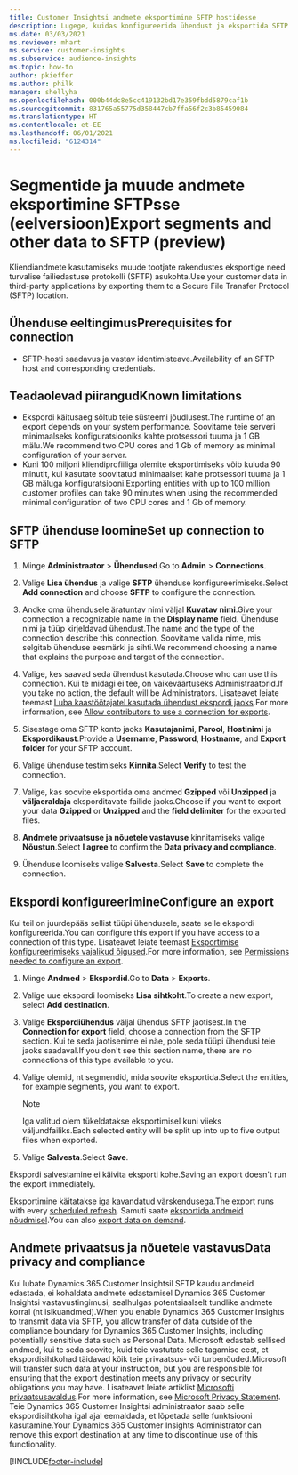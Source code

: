 ```yaml
---
title: Customer Insightsi andmete eksportimine SFTP hostidesse
description: Lugege, kuidas konfigureerida ühendust ja eksportida SFTP asukohta.
ms.date: 03/03/2021
ms.reviewer: mhart
ms.service: customer-insights
ms.subservice: audience-insights
ms.topic: how-to
author: pkieffer
ms.author: philk
manager: shellyha
ms.openlocfilehash: 000b44dc8e5cc419132bd17e359fbdd5879caf1b
ms.sourcegitcommit: 831765a55775d358447cb7ffa56f2c3b85459084
ms.translationtype: HT
ms.contentlocale: et-EE
ms.lasthandoff: 06/01/2021
ms.locfileid: "6124314"
---
```

# <a name="export-segments-and-other-data-to-sftp-preview"></a><span data-ttu-id="9d6f9-103">Segmentide ja muude andmete eksportimine SFTPsse (eelversioon)</span><span class="sxs-lookup"><span data-stu-id="9d6f9-103">Export segments and other data to SFTP (preview)</span></span>

<span data-ttu-id="9d6f9-104">Kliendiandmete kasutamiseks muude tootjate rakendustes eksportige need turvalise failiedastuse protokolli (SFTP) asukohta.</span><span class="sxs-lookup"><span data-stu-id="9d6f9-104">Use your customer data in third-party applications by exporting them to a Secure File Transfer Protocol (SFTP) location.</span></span>

## <a name="prerequisites-for-connection"></a><span data-ttu-id="9d6f9-105">Ühenduse eeltingimus</span><span class="sxs-lookup"><span data-stu-id="9d6f9-105">Prerequisites for connection</span></span>

- <span data-ttu-id="9d6f9-106">SFTP-hosti saadavus ja vastav identimisteave.</span><span class="sxs-lookup"><span data-stu-id="9d6f9-106">Availability of an SFTP host and corresponding credentials.</span></span>

## <a name="known-limitations"></a><span data-ttu-id="9d6f9-107">Teadaolevad piirangud</span><span class="sxs-lookup"><span data-stu-id="9d6f9-107">Known limitations</span></span>

- <span data-ttu-id="9d6f9-108">Ekspordi käitusaeg sõltub teie süsteemi jõudlusest.</span><span class="sxs-lookup"><span data-stu-id="9d6f9-108">The runtime of an export depends on your system performance.</span></span> <span data-ttu-id="9d6f9-109">Soovitame teie serveri minimaalseks konfiguratsiooniks kahte protsessori tuuma ja 1 GB mälu.</span><span class="sxs-lookup"><span data-stu-id="9d6f9-109">We recommend two CPU cores and 1 Gb of memory as minimal configuration of your server.</span></span> 
- <span data-ttu-id="9d6f9-110">Kuni 100 miljoni kliendiprofiiliga olemite eksportimiseks võib kuluda 90 minutit, kui kasutate soovitatud minimaalset kahe protsessori tuuma ja 1 GB mäluga konfiguratsiooni.</span><span class="sxs-lookup"><span data-stu-id="9d6f9-110">Exporting entities with up to 100 million customer profiles can take 90 minutes when using the recommended minimal configuration of two CPU cores and 1 Gb of memory.</span></span> 

## <a name="set-up-connection-to-sftp"></a><span data-ttu-id="9d6f9-111">SFTP ühenduse loomine</span><span class="sxs-lookup"><span data-stu-id="9d6f9-111">Set up connection to SFTP</span></span>

1. <span data-ttu-id="9d6f9-112">Minge **Administraator** > **Ühendused**.</span><span class="sxs-lookup"><span data-stu-id="9d6f9-112">Go to **Admin** > **Connections**.</span></span>

1. <span data-ttu-id="9d6f9-113">Valige **Lisa ühendus** ja valige **SFTP** ühenduse konfigureerimiseks.</span><span class="sxs-lookup"><span data-stu-id="9d6f9-113">Select **Add connection** and choose **SFTP** to configure the connection.</span></span>

1. <span data-ttu-id="9d6f9-114">Andke oma ühendusele äratuntav nimi väljal **Kuvatav nimi**.</span><span class="sxs-lookup"><span data-stu-id="9d6f9-114">Give your connection a recognizable name in the **Display name** field.</span></span> <span data-ttu-id="9d6f9-115">Ühenduse nimi ja tüüp kirjeldavad ühendust.</span><span class="sxs-lookup"><span data-stu-id="9d6f9-115">The name and the type of the connection describe this connection.</span></span> <span data-ttu-id="9d6f9-116">Soovitame valida nime, mis selgitab ühenduse eesmärki ja sihti.</span><span class="sxs-lookup"><span data-stu-id="9d6f9-116">We recommend choosing a name that explains the purpose and target of the connection.</span></span>

1. <span data-ttu-id="9d6f9-117">Valige, kes saavad seda ühendust kasutada.</span><span class="sxs-lookup"><span data-stu-id="9d6f9-117">Choose who can use this connection.</span></span> <span data-ttu-id="9d6f9-118">Kui te midagi ei tee, on vaikeväärtuseks Administraatorid.</span><span class="sxs-lookup"><span data-stu-id="9d6f9-118">If you take no action, the default will be Administrators.</span></span> <span data-ttu-id="9d6f9-119">Lisateavet leiate teemast [Luba kaastöötajatel kasutada ühendust ekspordi jaoks](connections.md#allow-contributors-to-use-a-connection-for-exports).</span><span class="sxs-lookup"><span data-stu-id="9d6f9-119">For more information, see [Allow contributors to use a connection for exports](connections.md#allow-contributors-to-use-a-connection-for-exports).</span></span>

1. <span data-ttu-id="9d6f9-120">Sisestage oma SFTP konto jaoks **Kasutajanimi**, **Parool**, **Hostinimi** ja **Ekspordikaust**.</span><span class="sxs-lookup"><span data-stu-id="9d6f9-120">Provide a **Username**, **Password**, **Hostname**, and **Export folder** for your SFTP account.</span></span>

1. <span data-ttu-id="9d6f9-121">Valige ühenduse testimiseks **Kinnita**.</span><span class="sxs-lookup"><span data-stu-id="9d6f9-121">Select **Verify** to test the connection.</span></span>

1. <span data-ttu-id="9d6f9-122">Valige, kas soovite eksportida oma andmed **Gzipped** või **Unzipped** ja **väljaeraldaja** eksporditavate failide jaoks.</span><span class="sxs-lookup"><span data-stu-id="9d6f9-122">Choose if you want to export your data **Gzipped** or **Unzipped** and the **field delimiter** for the exported files.</span></span>

1. <span data-ttu-id="9d6f9-123">**Andmete privaatsuse ja nõuetele vastavuse** kinnitamiseks valige **Nõustun**.</span><span class="sxs-lookup"><span data-stu-id="9d6f9-123">Select **I agree** to confirm the **Data privacy and compliance**.</span></span>

1. <span data-ttu-id="9d6f9-124">Ühenduse loomiseks valige **Salvesta**.</span><span class="sxs-lookup"><span data-stu-id="9d6f9-124">Select **Save** to complete the connection.</span></span>

## <a name="configure-an-export"></a><span data-ttu-id="9d6f9-125">Ekspordi konfigureerimine</span><span class="sxs-lookup"><span data-stu-id="9d6f9-125">Configure an export</span></span>

<span data-ttu-id="9d6f9-126">Kui teil on juurdepääs sellist tüüpi ühendusele, saate selle ekspordi konfigureerida.</span><span class="sxs-lookup"><span data-stu-id="9d6f9-126">You can configure this export if you have access to a connection of this type.</span></span> <span data-ttu-id="9d6f9-127">Lisateavet leiate teemast [Eksportimise konfigureerimiseks vajalikud õigused](export-destinations.md#set-up-a-new-export).</span><span class="sxs-lookup"><span data-stu-id="9d6f9-127">For more information, see [Permissions needed to configure an export](export-destinations.md#set-up-a-new-export).</span></span>

1. <span data-ttu-id="9d6f9-128">Minge **Andmed** > **Ekspordid**.</span><span class="sxs-lookup"><span data-stu-id="9d6f9-128">Go to **Data** > **Exports**.</span></span>

1. <span data-ttu-id="9d6f9-129">Valige uue ekspordi loomiseks **Lisa sihtkoht**.</span><span class="sxs-lookup"><span data-stu-id="9d6f9-129">To create a new export, select **Add destination**.</span></span>

1. <span data-ttu-id="9d6f9-130">Valige **Ekspordiühendus** väljal ühendus SFTP jaotisest.</span><span class="sxs-lookup"><span data-stu-id="9d6f9-130">In the **Connection for export** field, choose a connection from the SFTP section.</span></span> <span data-ttu-id="9d6f9-131">Kui te seda jaotisenime ei näe, pole seda tüüpi ühendusi teie jaoks saadaval.</span><span class="sxs-lookup"><span data-stu-id="9d6f9-131">If you don't see this section name, there are no connections of this type available to you.</span></span>

1. <span data-ttu-id="9d6f9-132">Valige olemid, nt segmendid, mida soovite eksportida.</span><span class="sxs-lookup"><span data-stu-id="9d6f9-132">Select the entities, for example segments, you want to export.</span></span>

   > [!NOTE]
   > <span data-ttu-id="9d6f9-133">Iga valitud olem tükeldatakse eksportimisel kuni viieks väljundfailiks.</span><span class="sxs-lookup"><span data-stu-id="9d6f9-133">Each selected entity will be split up into up to five output files when exported.</span></span> 

1. <span data-ttu-id="9d6f9-134">Valige **Salvesta**.</span><span class="sxs-lookup"><span data-stu-id="9d6f9-134">Select **Save**.</span></span>

<span data-ttu-id="9d6f9-135">Ekspordi salvestamine ei käivita eksporti kohe.</span><span class="sxs-lookup"><span data-stu-id="9d6f9-135">Saving an export doesn't run the export immediately.</span></span>

<span data-ttu-id="9d6f9-136">Eksportimine käitatakse iga [kavandatud värskendusega](system.md#schedule-tab).</span><span class="sxs-lookup"><span data-stu-id="9d6f9-136">The export runs with every [scheduled refresh](system.md#schedule-tab).</span></span> <span data-ttu-id="9d6f9-137">Samuti saate [eksportida andmeid nõudmisel](export-destinations.md#run-exports-on-demand).</span><span class="sxs-lookup"><span data-stu-id="9d6f9-137">You can also [export data on demand](export-destinations.md#run-exports-on-demand).</span></span> 

## <a name="data-privacy-and-compliance"></a><span data-ttu-id="9d6f9-138">Andmete privaatsus ja nõuetele vastavus</span><span class="sxs-lookup"><span data-stu-id="9d6f9-138">Data privacy and compliance</span></span>

<span data-ttu-id="9d6f9-139">Kui lubate Dynamics 365 Customer Insightsil SFTP kaudu andmeid edastada, ei kohaldata andmete edastamisel Dynamics 365 Customer Insightsi vastavustingimusi, sealhulgas potentsiaalselt tundlike andmete korral (nt isikuandmed).</span><span class="sxs-lookup"><span data-stu-id="9d6f9-139">When you enable Dynamics 365 Customer Insights to transmit data via SFTP, you allow transfer of data outside of the compliance boundary for Dynamics 365 Customer Insights, including potentially sensitive data such as Personal Data.</span></span> <span data-ttu-id="9d6f9-140">Microsoft edastab sellised andmed, kui te seda soovite, kuid teie vastutate selle tagamise eest, et ekspordisihtkohad täidavad kõik teie privaatsus- või turbenõuded.</span><span class="sxs-lookup"><span data-stu-id="9d6f9-140">Microsoft will transfer such data at your instruction, but you are responsible for ensuring that the export destination meets any privacy or security obligations you may have.</span></span> <span data-ttu-id="9d6f9-141">Lisateavet leiate artiklist [Microsofti privaatsusavaldus](https://go.microsoft.com/fwlink/?linkid=396732).</span><span class="sxs-lookup"><span data-stu-id="9d6f9-141">For more information, see [Microsoft Privacy Statement](https://go.microsoft.com/fwlink/?linkid=396732).</span></span>
<span data-ttu-id="9d6f9-142">Teie Dynamics 365 Customer Insightsi administraator saab selle ekspordisihtkoha igal ajal eemaldada, et lõpetada selle funktsiooni kasutamine.</span><span class="sxs-lookup"><span data-stu-id="9d6f9-142">Your Dynamics 365 Customer Insights Administrator can remove this export destination at any time to discontinue use of this functionality.</span></span>

[!INCLUDE[footer-include](../includes/footer-banner.md)]
